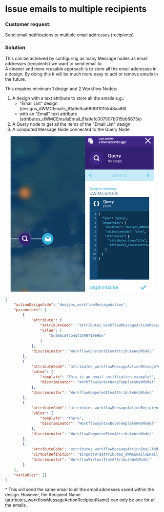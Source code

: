 # Issue emails to multiple recipients

### Customer request: 

Send email notifications to multiple email addresses (recipients)

### Solution
This can be achieved by configuring as many Message nodes as email addresses (recipients) we want to send email to.\
A cleaner and more reusable approach is to store all the email addresses in a design. By doing this it will be much more easy to add or remove emails in the future.

This requires minimum 1 design and 2 Workflow Nodes:
1. A design with a text attribute to store all the emails e.g.:
    - "Email List" design (designs_dWMCEmails_61a9efba6809f1015548aa86)
    - with an "Email" text attribute (attributes_dWMCEmailsEmail_61a9efc007907b015bb6675e)
3. A Query node to get all the items of the "Email List" design
4. A computed Message Node connected to the Query Node 

<p align="center">
  <img src="query%2Bemail.png" alt="Query + Message Nodes"/> 
</p>

```json
{
    "actionDesignCode": "designs_workflowMessageAction",
    "parameters": [
        {
            "attribute": {
                "attributeCode": "attributes_workflowMessageActionMessageType",
                "value": [
                    "5c66bcd44b4d4259071069de"
                ]
            },
            "discriminator": "WorkflowConstantItemAttributeWebModel"
        },
        {
            "attributeCode": "attributes_workflowMessageActionMessageText",
            "value": {
                "template": "This is an email notification example!",
                "discriminator": "WorkflowSyntaxNodeTemplateWebModel"
            },
            "discriminator": "WorkflowComputedItemAttributeWebModel"
        },
        {
            "attributeCode": "attributes_workflowMessageActionRecipientName",
            "value": {
                "template": "there",
                "discriminator": "WorkflowSyntaxNodeTemplateWebModel"
            },
            "discriminator": "WorkflowComputedItemAttributeWebModel"
        },
        {
            "attributeCode": "attributes_workflowMessageActionEmailAddress",
            "virtualDefinition": "$input(0)$attributes_dWMCEmailsEmail_61a9efc007907b015bb6675e$",
            "discriminator": "WorkflowVirtualItemAttributeWebModel"
        }
    ],
    "variables": []
}
```

\* This will send the same email to all the email addresses saved within the design.
However, the Recipient Name (attributes_workflowMessageActionRecipientName) can only be one for all the emails.
